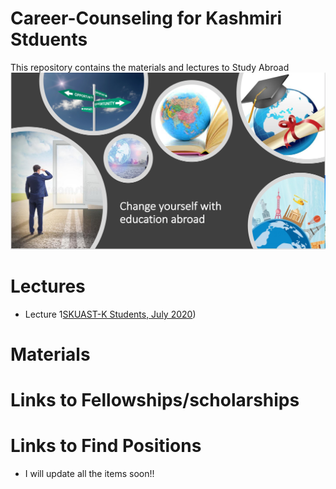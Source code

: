 # Career-Counseling for Kashmiri Stduents

This repository contains the materials and lectures to Study Abroad
![](www/image.png)


# Lectures

- Lecture 1[SKUAST-K Students, July 2020](https://github.com/whussain2/Career-Counseling/blob/gh-pages/Lecture/Counselling_SKUAST-K.pdf))

# Materials

# Links to Fellowships/scholarships

# Links to Find Positions


- I will update all the items soon!!